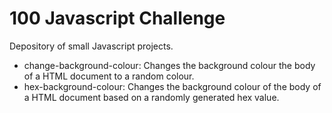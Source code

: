 # 100 Javascript Challenge
Depository of small Javascript projects.
* change-background-colour: Changes the background colour the body of a HTML document to a random colour.
* hex-background-colour: Changes the background colour of the body of a HTML document based on a randomly generated hex value.